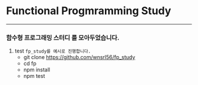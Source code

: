 # Functional Progmramming Study
------
### 함수형 프로그래밍 스터디 를 모아두었습니다.

1. test
   `fp_study를 예시로 진행합니다.`
   - git clone https://github.com/wnsrl56/fp_study
   - cd fp
   - npm install
   - npm test
